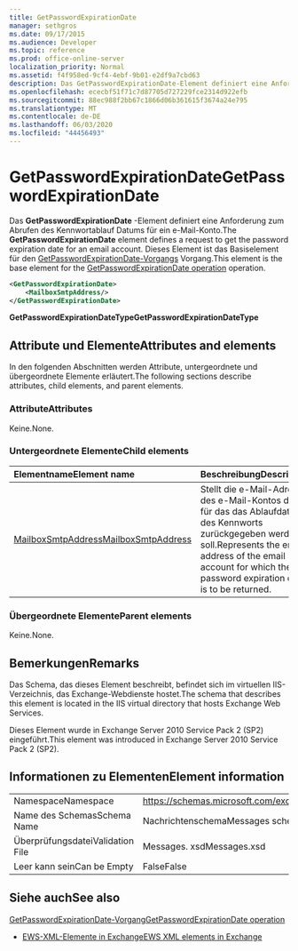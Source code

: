 ```yaml
---
title: GetPasswordExpirationDate
manager: sethgros
ms.date: 09/17/2015
ms.audience: Developer
ms.topic: reference
ms.prod: office-online-server
localization_priority: Normal
ms.assetid: f4f958ed-9cf4-4ebf-9b01-e2df9a7cbd63
description: Das GetPasswordExpirationDate-Element definiert eine Anforderung zum Abrufen des Kennwortablauf Datums für ein e-Mail-Konto. Dieses Element ist das Basiselement für den GetPasswordExpirationDate-Vorgangs Vorgang.
ms.openlocfilehash: ececbf51f71c7d87705d727229fce2314d922efb
ms.sourcegitcommit: 88ec988f2bb67c1866d06b361615f3674a24e795
ms.translationtype: MT
ms.contentlocale: de-DE
ms.lasthandoff: 06/03/2020
ms.locfileid: "44456493"
---
```

# <a name="getpasswordexpirationdate"></a><span data-ttu-id="e7e4c-104">GetPasswordExpirationDate</span><span class="sxs-lookup"><span data-stu-id="e7e4c-104">GetPasswordExpirationDate</span></span>

<span data-ttu-id="e7e4c-105">Das **GetPasswordExpirationDate** -Element definiert eine Anforderung zum Abrufen des Kennwortablauf Datums für ein e-Mail-Konto.</span><span class="sxs-lookup"><span data-stu-id="e7e4c-105">The **GetPasswordExpirationDate** element defines a request to get the password expiration date for an email account.</span></span> <span data-ttu-id="e7e4c-106">Dieses Element ist das Basiselement für den [GetPasswordExpirationDate-Vorgangs](getpasswordexpirationdate-operation.md) Vorgang.</span><span class="sxs-lookup"><span data-stu-id="e7e4c-106">This element is the base element for the [GetPasswordExpirationDate operation](getpasswordexpirationdate-operation.md) operation.</span></span> 
  
```XML
<GetPasswordExpirationDate>
    <MailboxSmtpAddress/>
</GetPasswordExpirationDate>
```

 <span data-ttu-id="e7e4c-107">**GetPasswordExpirationDateType**</span><span class="sxs-lookup"><span data-stu-id="e7e4c-107">**GetPasswordExpirationDateType**</span></span>
## <a name="attributes-and-elements"></a><span data-ttu-id="e7e4c-108">Attribute und Elemente</span><span class="sxs-lookup"><span data-stu-id="e7e4c-108">Attributes and elements</span></span>

<span data-ttu-id="e7e4c-109">In den folgenden Abschnitten werden Attribute, untergeordnete und übergeordnete Elemente erläutert.</span><span class="sxs-lookup"><span data-stu-id="e7e4c-109">The following sections describe attributes, child elements, and parent elements.</span></span>
  
### <a name="attributes"></a><span data-ttu-id="e7e4c-110">Attribute</span><span class="sxs-lookup"><span data-stu-id="e7e4c-110">Attributes</span></span>

<span data-ttu-id="e7e4c-111">Keine.</span><span class="sxs-lookup"><span data-stu-id="e7e4c-111">None.</span></span>
  
### <a name="child-elements"></a><span data-ttu-id="e7e4c-112">Untergeordnete Elemente</span><span class="sxs-lookup"><span data-stu-id="e7e4c-112">Child elements</span></span>

|<span data-ttu-id="e7e4c-113">**Elementname**</span><span class="sxs-lookup"><span data-stu-id="e7e4c-113">**Element name**</span></span>|<span data-ttu-id="e7e4c-114">**Beschreibung**</span><span class="sxs-lookup"><span data-stu-id="e7e4c-114">**Description**</span></span>|
|:-----|:-----|
|[<span data-ttu-id="e7e4c-115">MailboxSmtpAddress</span><span class="sxs-lookup"><span data-stu-id="e7e4c-115">MailboxSmtpAddress</span></span>](mailboxsmtpaddress.md) <br/> |<span data-ttu-id="e7e4c-116">Stellt die e-Mail-Adresse des e-Mail-Kontos dar, für das das Ablaufdatum des Kennworts zurückgegeben werden soll.</span><span class="sxs-lookup"><span data-stu-id="e7e4c-116">Represents the email address of the email account for which the password expiration date is to be returned.</span></span>  <br/> |
   
### <a name="parent-elements"></a><span data-ttu-id="e7e4c-117">Übergeordnete Elemente</span><span class="sxs-lookup"><span data-stu-id="e7e4c-117">Parent elements</span></span>

<span data-ttu-id="e7e4c-118">Keine.</span><span class="sxs-lookup"><span data-stu-id="e7e4c-118">None.</span></span>
  
## <a name="remarks"></a><span data-ttu-id="e7e4c-119">Bemerkungen</span><span class="sxs-lookup"><span data-stu-id="e7e4c-119">Remarks</span></span>

<span data-ttu-id="e7e4c-120">Das Schema, das dieses Element beschreibt, befindet sich im virtuellen IIS-Verzeichnis, das Exchange-Webdienste hostet.</span><span class="sxs-lookup"><span data-stu-id="e7e4c-120">The schema that describes this element is located in the IIS virtual directory that hosts Exchange Web Services.</span></span>
  
<span data-ttu-id="e7e4c-121">Dieses Element wurde in Exchange Server 2010 Service Pack 2 (SP2) eingeführt.</span><span class="sxs-lookup"><span data-stu-id="e7e4c-121">This element was introduced in Exchange Server 2010 Service Pack 2 (SP2).</span></span>
  
## <a name="element-information"></a><span data-ttu-id="e7e4c-122">Informationen zu Elementen</span><span class="sxs-lookup"><span data-stu-id="e7e4c-122">Element information</span></span>

|||
|:-----|:-----|
|<span data-ttu-id="e7e4c-123">Namespace</span><span class="sxs-lookup"><span data-stu-id="e7e4c-123">Namespace</span></span>  <br/> |https://schemas.microsoft.com/exchange/services/2006/messages  <br/> |
|<span data-ttu-id="e7e4c-124">Name des Schemas</span><span class="sxs-lookup"><span data-stu-id="e7e4c-124">Schema Name</span></span>  <br/> |<span data-ttu-id="e7e4c-125">Nachrichtenschema</span><span class="sxs-lookup"><span data-stu-id="e7e4c-125">Messages schema</span></span>  <br/> |
|<span data-ttu-id="e7e4c-126">Überprüfungsdatei</span><span class="sxs-lookup"><span data-stu-id="e7e4c-126">Validation File</span></span>  <br/> |<span data-ttu-id="e7e4c-127">Messages. xsd</span><span class="sxs-lookup"><span data-stu-id="e7e4c-127">Messages.xsd</span></span>  <br/> |
|<span data-ttu-id="e7e4c-128">Leer kann sein</span><span class="sxs-lookup"><span data-stu-id="e7e4c-128">Can be Empty</span></span>  <br/> |<span data-ttu-id="e7e4c-129">False</span><span class="sxs-lookup"><span data-stu-id="e7e4c-129">False</span></span>  <br/> |
   
## <a name="see-also"></a><span data-ttu-id="e7e4c-130">Siehe auch</span><span class="sxs-lookup"><span data-stu-id="e7e4c-130">See also</span></span>



[<span data-ttu-id="e7e4c-131">GetPasswordExpirationDate-Vorgang</span><span class="sxs-lookup"><span data-stu-id="e7e4c-131">GetPasswordExpirationDate operation</span></span>](getpasswordexpirationdate-operation.md)


- [<span data-ttu-id="e7e4c-132">EWS-XML-Elemente in Exchange</span><span class="sxs-lookup"><span data-stu-id="e7e4c-132">EWS XML elements in Exchange</span></span>](ews-xml-elements-in-exchange.md)

